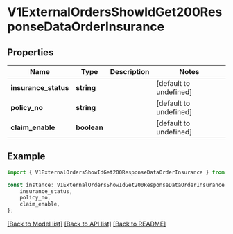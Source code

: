 # V1ExternalOrdersShowIdGet200ResponseDataOrderInsurance


## Properties

Name | Type | Description | Notes
------------ | ------------- | ------------- | -------------
**insurance_status** | **string** |  | [default to undefined]
**policy_no** | **string** |  | [default to undefined]
**claim_enable** | **boolean** |  | [default to undefined]

## Example

```typescript
import { V1ExternalOrdersShowIdGet200ResponseDataOrderInsurance } from './api';

const instance: V1ExternalOrdersShowIdGet200ResponseDataOrderInsurance = {
    insurance_status,
    policy_no,
    claim_enable,
};
```

[[Back to Model list]](../README.md#documentation-for-models) [[Back to API list]](../README.md#documentation-for-api-endpoints) [[Back to README]](../README.md)
